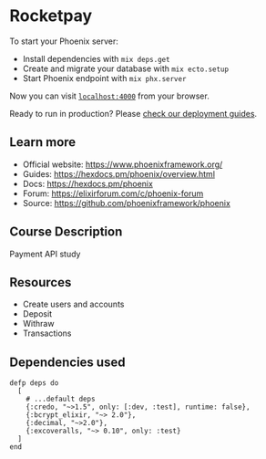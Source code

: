 # Rocketpay

To start your Phoenix server:

  * Install dependencies with `mix deps.get`
  * Create and migrate your database with `mix ecto.setup`
  * Start Phoenix endpoint with `mix phx.server`

Now you can visit [`localhost:4000`](http://localhost:4000) from your browser.

Ready to run in production? Please [check our deployment guides](https://hexdocs.pm/phoenix/deployment.html).

## Learn more

  * Official website: https://www.phoenixframework.org/
  * Guides: https://hexdocs.pm/phoenix/overview.html
  * Docs: https://hexdocs.pm/phoenix
  * Forum: https://elixirforum.com/c/phoenix-forum
  * Source: https://github.com/phoenixframework/phoenix

## Course Description
Payment API study

## Resources
- Create users and accounts
- Deposit
- Withraw
- Transactions

## Dependencies used
```
defp deps do
  [
    # ...default deps
    {:credo, "~>1.5", only: [:dev, :test], runtime: false},
    {:bcrypt_elixir, "~> 2.0"},
    {:decimal, "~>2.0"},
    {:excoveralls, "~> 0.10", only: :test}
  ]
end
```
